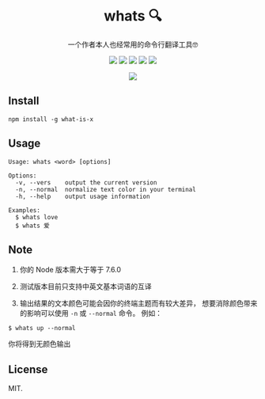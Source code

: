 <div align="center">

# whats 🔍
一个作者本人也经常用的命令行翻译工具🤓

![](https://img.shields.io/node/v/what-is-x)
![](https://img.shields.io/npm/v/what-is-x?color=blue)
![](https://img.shields.io/npm/dt/what-is-x)
![](https://img.shields.io/librariesio/github/styx11/whats)
![](https://img.shields.io/github/license/styx11/whats)

![](https://s2.ax1x.com/2019/09/29/uGmJ10.png)

</div>

## Install

```
npm install -g what-is-x
```

## Usage

```
Usage: whats <word> [options]

Options:
  -v, --vers    output the current version
  -n, --normal  normalize text color in your terminal
  -h, --help    output usage information

Examples:
  $ whats love
  $ whats 爱
```

## Note

1. 你的 Node 版本需大于等于 7.6.0

2. 测试版本目前只支持中英文基本词语的互译

3. 输出结果的文本颜色可能会因你的终端主题而有较大差异，
  想要消除颜色带来的影响可以使用 `-n` 或 `--normal` 命令。
  例如：
  ```
  $ whats up --normal
  ```
  你将得到无颜色输出

## License
MIT.